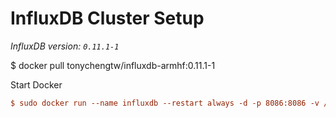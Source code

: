 # InfluxDB Cluster Setup

*InfluxDB version: `0.11.1-1`*

$ docker pull tonychengtw/influxdb-armhf:0.11.1-1

Start Docker
```ini
$ sudo docker run --name influxdb --restart always -d -p 8086:8086 -v /docker-volume/influxdb:/var/lib/influxdb tonychengtw/influxdb-armhf:0.11.1-1
```
